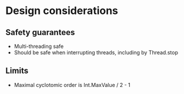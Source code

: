Design considerations
=====================

Safety guarantees
-----------------

- Multi-threading safe
- Should be safe when interrupting threads, including by Thread.stop

Limits
------

- Maximal cyclotomic order is Int.MaxValue / 2 - 1
